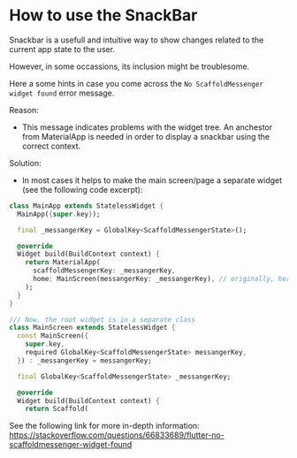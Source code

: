 # How to use the SnackBar

Snackbar is a usefull and intuitive way to show changes related to the current app state to the user.

However, in some occassions, its inclusion might be troublesome. 

Here a some hints in case you come across the `No ScaffoldMessenger widget found` error message.

Reason:

- This message indicates problems with the widget tree. An anchestor from MaterialApp is needed in order to display a snackbar using the correct context.

Solution:

- In most cases it helps to make the main screen/page a separate widget (see the following code excerpt):

```dart
class MainApp extends StatelessWidget {
  MainApp({super.key});

  final _messangerKey = GlobalKey<ScaffoldMessengerState>();

  @override
  Widget build(BuildContext context) {
    return MaterialApp(
      scaffoldMessengerKey: _messangerKey,
      home: MainScreen(messangerKey: _messangerKey), // originally, here were the widgets
    );
  }
}

/// Now, the root widget is in a separate class  
class MainScreen extends StatelessWidget {
  const MainScreen({
    super.key,
    required GlobalKey<ScaffoldMessengerState> messangerKey,
  }) : _messangerKey = messangerKey;

  final GlobalKey<ScaffoldMessengerState> _messangerKey;

  @override
  Widget build(BuildContext context) {
    return Scaffold(
```

See the following link for more in-depth information: <https://stackoverflow.com/questions/66833689/flutter-no-scaffoldmessenger-widget-found>
  
